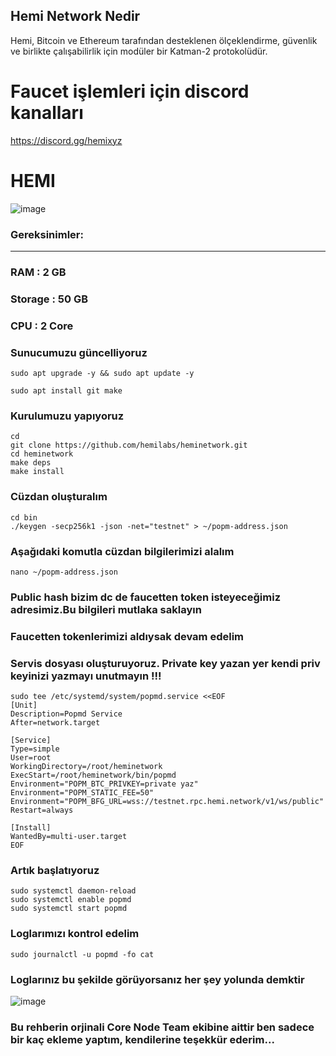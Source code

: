 ## Hemi Network Nedir
Hemi, Bitcoin ve Ethereum tarafından desteklenen ölçeklendirme, güvenlik ve birlikte çalışabilirlik için modüler bir Katman-2 protokolüdür. 

# Faucet işlemleri için discord kanalları
https://discord.gg/hemixyz
# HEMI
![image](https://github.com/user-attachments/assets/c8b01d22-9fed-4fb5-beaa-5076a3e621e5)


### Gereksinimler:
-------------------
### RAM : 2 GB
### Storage : 50 GB
### CPU : 2 Core

### Sunucumuzu güncelliyoruz
```
sudo apt upgrade -y && sudo apt update -y
```
```
sudo apt install git make
```
###  Kurulumuzu yapıyoruz
```
cd
git clone https://github.com/hemilabs/heminetwork.git
cd heminetwork
make deps
make install
```
### Cüzdan oluşturalım
```
cd bin
./keygen -secp256k1 -json -net="testnet" > ~/popm-address.json

```
### Aşağıdaki komutla cüzdan bilgilerimizi alalım
```
nano ~/popm-address.json
```
### Public hash bizim dc de faucetten token isteyeceğimiz adresimiz.Bu bilgileri mutlaka saklayın
### Faucetten tokenlerimizi aldıysak devam edelim
### Servis dosyası oluşturuyoruz. Private key yazan yer kendi priv keyinizi yazmayı unutmayın !!!
```
sudo tee /etc/systemd/system/popmd.service <<EOF
[Unit]
Description=Popmd Service
After=network.target

[Service]
Type=simple
User=root
WorkingDirectory=/root/heminetwork
ExecStart=/root/heminetwork/bin/popmd
Environment="POPM_BTC_PRIVKEY=private yaz"
Environment="POPM_STATIC_FEE=50"
Environment="POPM_BFG_URL=wss://testnet.rpc.hemi.network/v1/ws/public"
Restart=always

[Install]
WantedBy=multi-user.target
EOF
```
### Artık başlatıyoruz
```
sudo systemctl daemon-reload
sudo systemctl enable popmd
sudo systemctl start popmd
```
### Loglarımızı kontrol edelim
```
sudo journalctl -u popmd -fo cat
```
### Loglarınız bu şekilde görüyorsanız her şey yolunda demktir
![image](https://github.com/user-attachments/assets/556859a7-041b-4702-99d0-a04bff4a54de)
### Bu rehberin orjinali Core Node Team ekibine aittir ben sadece bir kaç ekleme yaptım, kendilerine teşekkür ederim...





